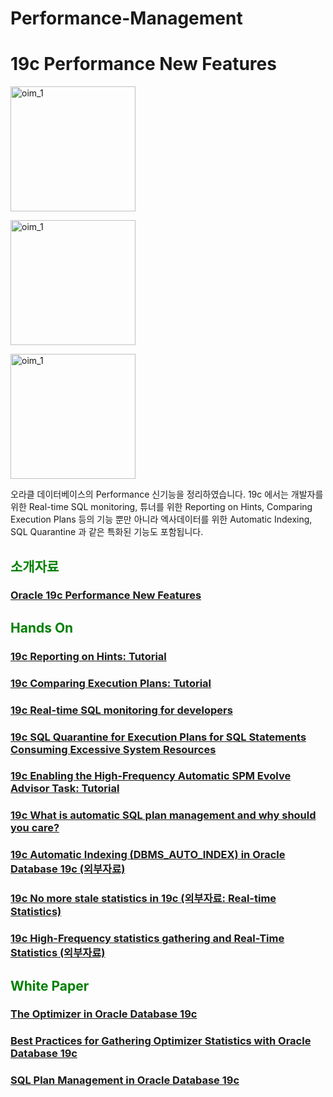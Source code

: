 # Performance-Management

<H1>19c Performance New Features</H1>
<img src="https://github.com/oracle19c-cookbook/Performance-Management/blob/master/developer_realtime_sql_monitoring.jpg" width="200px" title="oim_1" alt="oim_1"></img><br/>

<img src="https://github.com/oracle19c-cookbook/Performance-Management/blob/master/automatic%20Indexing.jpg" width="200px" title="oim_1" alt="oim_1"></img><br/>

<img src="https://github.com/oracle19c-cookbook/Performance-Management/blob/master/sql_qurantine.jpg" width="200px" title="oim_1" alt="oim_1"></img><br/>

오라클 데이터베이스의 Performance 신기능을 정리하였습니다. 19c 에서는 개발자를 위한 Real-time SQL monitoring, 튜너를 위한 Reporting on Hints, Comparing Execution Plans 등의 기능 뿐만 아니라 엑사데이터를 위한 Automatic Indexing, SQL Quarantine 과 같은 특화된 기능도 포함됩니다. 

<H2><font color="green"> 소개자료 </fornt></H2>
<H3><a href="https://github.com/oracle19c-cookbook/Performance-Management/blob/master/Oracle19c_performance_new_features.pdf"> Oracle 19c Performance New Features </a></H3>

<H2><font color="green"> Hands On </fornt></H2>

<H3><a href="https://docs.oracle.com/en/database/oracle/oracle-database/19/tgsql/influencing-the-optimizer.html#GUID-98F9788B-9162-4A12-9257-CC855A4136B3"> 19c Reporting on Hints: Tutorial </a></H3>


<H3><a href="https://docs.oracle.com/en/database/oracle/oracle-database/19/tgsql/generating-and-displaying-execution-plans.html#GUID-60FF7945-DFA3-4E97-89D0-B4F11543C680"> 19c Comparing Execution Plans: Tutorial </a></H3>


<H3><a href="https://docs.oracle.com/en/database/oracle/oracle-database/19/tgsql/monitoring-database-operations.html#GUID-4048D00E-2635-42C8-A37D-71EFAC619062"> 19c Real-time SQL monitoring for developers </a></H3>

<H3><a href="https://docs.oracle.com/en/database/oracle/oracle-database/19/admin/diagnosing-and-resolving-problems.html#GUID-1CF7E2B7-1BF8-4907-889E-1107CAA83E51"> 19c SQL Quarantine for Execution Plans for SQL Statements Consuming Excessive System Resources </a></H3>


<H3><a href="https://docs.oracle.com/en/database/oracle/oracle-database/19/tgsql/managing-sql-plan-baselines.html#GUID-36D38826-3E92-4313-93A4-076A1F885633"> 19c Enabling the High-Frequency Automatic SPM Evolve Advisor Task: Tutorial </a></H3>


<H3><a href="https://blogs.oracle.com/optimizer/what-is-automatic-sql-plan-management-and-why-should-you-care"> 19c What is automatic SQL plan management and why should you care?  </a></H3>
<H3><a href="https://oracle-base.com/articles/19c/automatic-indexing-19c"> 19c Automatic Indexing (DBMS_AUTO_INDEX) in Oracle Database 19c (외부자료) </a></H3>
<H3><a href="https://connor-mcdonald.com/2019/08/15/no-more-stale-statistics-in-19c/"> 19c No more stale statistics in 19c (외부자료: Real-time Statistics) </a></H3>
<H3><a href="https://medium.com/@FranckPachot/19c-high-frequency-statistics-gathering-and-real-time-statistics-30b9b569266a"> 19c High-Frequency statistics gathering and Real-Time Statistics (외부자료) </a></H3>

<H2><font color="green"> White Paper </fornt></H2>
<H3><a href="https://www.oracle.com/technetwork/database/bi-datawarehousing/twp-optimizer-with-oracledb-19c-5324206.pdf"> The Optimizer in Oracle Database 19c </a></H3>
<H3><a href="https://www.oracle.com/technetwork/database/bi-datawarehousing/twp-bp-for-stats-gather-19c-5324205.pdf"> Best Practices for Gathering Optimizer Statistics with Oracle Database 19c </a></H3>

<H3><a href="https://www.oracle.com/technetwork/database/bi-datawarehousing/twp-sql-plan-mgmt-19c-5324207.pdf"> SQL Plan Management in Oracle Database 19c </a></H3>
